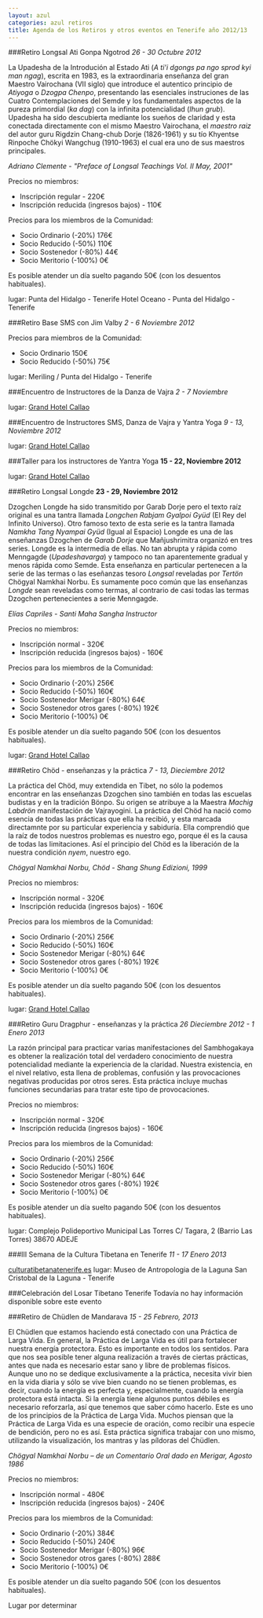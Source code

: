 ```yaml
---
layout: azul
categories: azul retiros
title: Agenda de los Retiros y otros eventos en Tenerife año 2012/13
---
```

###Retiro Longsal Ati Gonpa Ngotrod
*26 - 30 Octubre 2012*

La Upadesha de la Introdución al Estado Ati (*A ti'i dgongs pa ngo sprod kyi man ngag*), escrita en 1983, es la extraordinaria enseñanza del gran Maestro Vairochana (VII siglo) que introduce el autentico principio de *Atiyoga* o *Dzogpa Chenpo*, presentando las esenciales instruciones de las Cuatro Contemplaciones del Semde y los fundamentales aspectos de la pureza primordial (*ka dag*) con la infinita potencialidad (*lhun grub*). Upadesha ha sido descubierta mediante los sueños de claridad y esta conectada directamente con el mismo Maestro Vairochana, el *maestro raiz* del autor guru Rigdzin Chang-chub Dorje (1826-1961) y su tío Khyentse Rinpoche Chökyi Wangchug (1910-1963) el cual era uno de sus maestros principales.

*Adriano Clemente - "Preface of Longsal Teachings Vol. II May, 2001"*

Precios no miembros:

- Inscripción regular - 220€
- Inscripción reducida (ingresos bajos) - 110€

Precios para los miembros de la Comunidad:

- Socio Ordinario (-20%) 176€
- Socio Reducido (-50%) 110€
- Socio Sostenedor (-80%) 44€
- Socio Meritorio (-100%) 0€

Es posible atender un día suelto pagando 50€ (con los desuentos habituales).

lugar: Punta del Hidalgo - Tenerife
Hotel Oceano - Punta del Hidalgo - Tenerife

###Retiro Base SMS con Jim Valby
*2 - 6 Noviembre 2012*

Precios para miembros de la Comunidad:
- Socio Ordinario 150€
- Socio Reducido (-50%) 75€

lugar: Meriling / Punta del Hidalgo - Tenerife

###Encuentro de Instructores de la Danza de Vajra
*2 - 7 Noviembre*

lugar: [Grand Hotel Callao](/azul/tenerife-south-accomodation)


###Encuentro de Instructores SMS, Danza de Vajra y Yantra Yoga
*9 - 13, Noviembre 2012*

lugar: [Grand Hotel Callao](/azul/tenerife-south-accomodation)

###Taller para los instructores de Yantra Yoga
**15 - 22, Noviembre 2012**

lugar: [Grand Hotel Callao](/azul/tenerife-south-accomodation)

###Retiro Longsal Longde
**23 - 29, Noviembre 2012**

Dzogchen Longde ha sido transmitido por Garab Dorje pero el texto raíz original es una tantra llamada *Longchen Rabjam Gyalpoi Gyüd* (El Rey del Infinito Universo).
Otro famoso texto de esta serie es la tantra llamada *Namkha Tang Nyampai Gyüd* (Igual al Espacio)
Longde es una de las enseñanzas Dzogchen de *Garab Dorje* que Mañjushrimitra  organizó en tres series.
Longde es la intermedia de ellas. No tan abrupta y rápida como Menngagde (*Upadeshavarga*) y tampoco no tan aparentemente gradual y menos rápida como Semde.
Esta enseñanza en particular pertenecen a la serie de las termas o las eseñanzas tesoro *Longsal* reveladas por *Tertön* Chögyal Namkhai Norbu. Es sumamente poco común que las enseñanzas *Longde* sean reveladas como termas, al contrario de casi todas las termas Dzogchen pertenecientes a serie Menngagde.

*Elías Capriles - Santi Maha Sangha Instructor*

Precios no miembros:

- Inscripción normal - 320€
- Inscripción reducida (ingresos bajos) - 160€

Precios para los miembros de la Comunidad:

- Socio Ordinario (-20%) 256€
- Socio Reducido (-50%) 160€
- Socio Sostenedor Merigar (-80%) 64€
- Socio Sostenedor otros gares (-80%) 192€
- Socio Meritorio (-100%) 0€

Es posible atender un día suelto pagando 50€ (con los desuentos habituales).

lugar: [Grand Hotel Callao](/azul/tenerife-south-accomodation)

###Retiro Chöd - enseñanzas y la práctica
*7 - 13, Dieciembre 2012*

La práctica del Chöd, muy extendida en Tibet, no sólo la podemos encontrar en las enseñanzas Dzogchen sino también en todas las escuelas budistas y en la tradición Bönpo. Su origen se atribuye a la Maestra *Machig Labdrön*  manifestación de Vajrayogini. La práctica del Chöd ha nació como esencia de todas las prácticas que ella ha recibió, y esta marcada directamnte por su particular experiencia y sabiduría. Ella comprendió que la raíz de todos nuestros problemas es nuestro ego, porque él es la causa de todas las limitaciones. Así el principio del Chöd es la liberación de la nuestra condición *nyem*, nuestro ego.

*Chögyal Namkhai Norbu, Chöd - Shang Shung Edizioni, 1999*

Precios no miembros:

- Inscripción normal - 320€
- Inscripción reducida (ingresos bajos) - 160€

Precios para los miembros de la Comunidad:

- Socio Ordinario (-20%) 256€
- Socio Reducido (-50%) 160€
- Socio Sostenedor Merigar (-80%) 64€
- Socio Sostenedor otros gares (-80%) 192€
- Socio Meritorio (-100%) 0€

Es posible atender un día suelto pagando 50€ (con los desuentos habituales).

lugar: [Grand Hotel Callao](/azul/tenerife-south-accomodation)

###Retiro Guru Dragphur - enseñanzas y la práctica
*26 Dieciembre 2012 - 1 Enero 2013*

La razón principal para practicar varias manifestaciones del Sambhogakaya es obtener la realización total del verdadero conocimiento de nuestra potencialidad mediante la experiencia de la claridad.
Nuestra existencia, en el nivel relativo, esta llena de problemas, confusión y las provocaciones negativas producidas por otros seres. Esta práctica incluye muchas funciones secundarias para tratar este tipo de provocaciones.

Precios no miembros:

- Inscripción normal - 320€
- Inscripción reducida (ingresos bajos) - 160€

Precios para los miembros de la Comunidad:

- Socio Ordinario (-20%) 256€
- Socio Reducido (-50%) 160€
- Socio Sostenedor Merigar (-80%) 64€
- Socio Sostenedor otros gares (-80%) 192€
- Socio Meritorio (-100%) 0€

Es posible atender un día suelto pagando 50€ (con los desuentos habituales).

lugar: Complejo Polideportivo Municipal Las Torres
C/ Tagara, 2 (Barrio Las Torres) 38670 ADEJE

###III Semana de la Cultura Tibetana en Tenerife
*11 - 17 Enero 2013*

[culturatibetanatenerife.es](http://culturatibetanatenerife.es/)
lugar: Museo de Antropologia de la Laguna
San Cristobal de la Laguna - Tenerife

###Celebración del Losar Tibetano
Tenerife
Todavía no hay información disponible sobre este evento

###Retiro de Chüdlen de Mandarava 
*15 - 25 Febrero, 2013*

El Chüdlen que estamos haciendo está conectado con una Práctica de Larga Vida. En general, la Práctica de Larga Vida es útil para fortalecer nuestra energía protectora. Esto es importante en todos los sentidos. Para que nos sea posible tener alguna realización a través de ciertas prácticas, antes que nada es necesario estar sano y libre de problemas físicos. Aunque uno no se dedique exclusivamente a la práctica, necesita vivir bien en la vida diaria y sólo se vive bien cuando no se tienen problemas, es decir, cuando la energía es perfecta y, especialmente, cuando la energía protectora está intacta. Si la energía tiene algunos puntos débiles es necesario reforzarla, así que tenemos que saber cómo hacerlo. Este es uno de los principios de la Práctica de Larga Vida. Muchos piensan que la Práctica de Larga Vida es una especie de oración, como recibir una especie de bendición, pero no es así. Esta práctica significa trabajar con uno mismo, utilizando la visualización, los mantras y las píldoras del Chüdlen.

*Chögyal Namkhai Norbu – de un Comentario Oral dado en Merigar, Agosto 1986*

Precios no miembros:

- Inscripción normal - 480€
- Inscripción reducida (ingresos bajos) - 240€

Precios para los miembros de la Comunidad:

- Socio Ordinario (-20%) 384€
- Socio Reducido (-50%) 240€
- Socio Sostenedor Merigar (-80%) 96€
- Socio Sostenedor otros gares (-80%) 288€
- Socio Meritorio (-100%) 0€

Es posible atender un día suelto pagando 50€ (con los desuentos habituales).

Lugar por determinar
